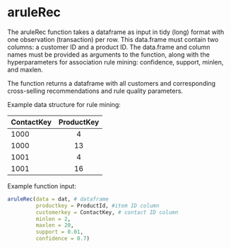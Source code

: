 # aruleRec

The aruleRec function takes a dataframe as input in tidy (long) format with one observation (transaction) per row. This data.frame must contain two columns: a customer ID and a product ID. The data.frame and column names must be provided as arguments to the function, along with the hyperparameters for association rule mining: confidence, support, minlen, and maxlen.

The function returns a dataframe with all customers and corresponding cross-selling recommendations and rule quality parameters.

Example data structure for rule mining:

| ContactKey    | ProductKey    |
| ------------- |:-------------:|
| 1000          | 4             |
| 1000          | 13            |
| 1001          | 4             |
| 1001          | 16            |


Example function input:

```R
aruleRec(data = dat, # dataframe
         productkey = ProductId, #item ID column
         customerkey = ContactKey, # contact ID column
         minlen = 2, 
         maxlen = 20, 
         support = 0.01, 
         confidence = 0.7)
```



